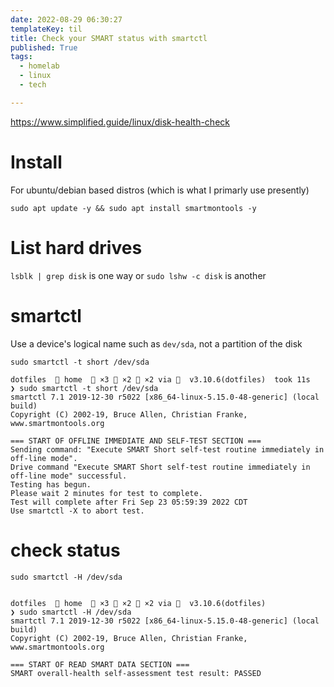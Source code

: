 ```yaml
---
date: 2022-08-29 06:30:27
templateKey: til
title: Check your SMART status with smartctl
published: True
tags:
  - homelab
  - linux
  - tech

---
```


https://www.simplified.guide/linux/disk-health-check

# Install
For ubuntu/debian based distros (which is what I primarly use presently)

`sudo apt update -y && sudo apt install smartmontools -y`

# List hard drives

`lsblk | grep disk` is one way or `sudo lshw -c disk` is another

# smartctl 

Use a device's logical name such as `dev/sda`, not a partition of the disk

`sudo smartctl -t short /dev/sda`

```console
dotfiles   home   ×3  ×2  ×2 via   v3.10.6(dotfiles)  took 11s
❯ sudo smartctl -t short /dev/sda
smartctl 7.1 2019-12-30 r5022 [x86_64-linux-5.15.0-48-generic] (local build)
Copyright (C) 2002-19, Bruce Allen, Christian Franke, www.smartmontools.org

=== START OF OFFLINE IMMEDIATE AND SELF-TEST SECTION ===
Sending command: "Execute SMART Short self-test routine immediately in off-line mode".
Drive command "Execute SMART Short self-test routine immediately in off-line mode" successful.
Testing has begun.
Please wait 2 minutes for test to complete.
Test will complete after Fri Sep 23 05:59:39 2022 CDT
Use smartctl -X to abort test.
```

# check status

`sudo smartctl -H /dev/sda`

```console

dotfiles   home   ×3  ×2  ×2 via   v3.10.6(dotfiles)
❯ sudo smartctl -H /dev/sda
smartctl 7.1 2019-12-30 r5022 [x86_64-linux-5.15.0-48-generic] (local build)
Copyright (C) 2002-19, Bruce Allen, Christian Franke, www.smartmontools.org

=== START OF READ SMART DATA SECTION ===
SMART overall-health self-assessment test result: PASSED


```
